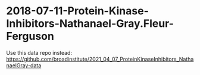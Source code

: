 # 2018-07-11-Protein-Kinase-Inhibitors-Nathanael-Gray.Fleur-Ferguson

Use this data repo instead: https://github.com/broadinstitute/2021_04_07_ProteinKinaseInhibitors_NathanaelGray-data
